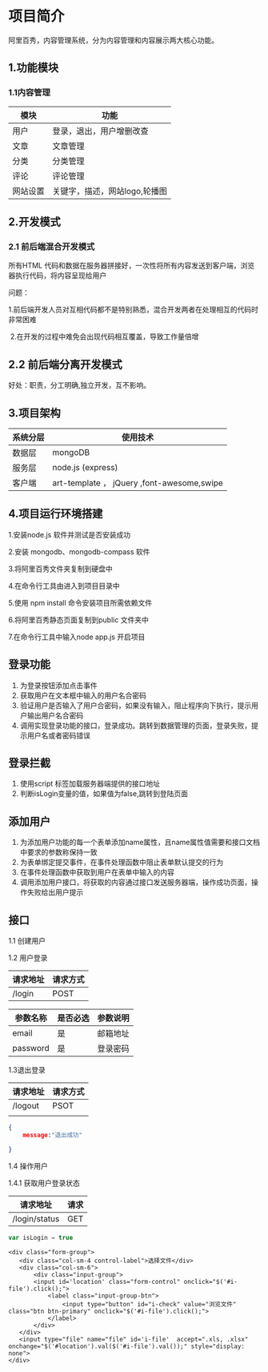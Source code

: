 # 项目简介

阿里百秀，内容管理系统，分为内容管理和内容展示两大核心功能。

## 1.功能模块

### 1.1内容管理

| 模块     | 功能                          |
| -------- | ----------------------------- |
| 用户     | 登录，退出，用户增删改查      |
| 文章     | 文章管理                      |
| 分类     | 分类管理                      |
| 评论     | 评论管理                      |
| 网站设置 | 关键字，描述，网站logo,轮播图 |

## 2.开发模式

### 2.1 前后端混合开发模式

所有HTML 代码和数据在服务器拼接好，一次性将所有内容发送到客户端，浏览器执行代码，将内容呈现给用户

问题：

​	1.前后端开发人员对互相代码都不是特别熟悉，混合开发两者在处理相互的代码时非常困难

​	2.在开发的过程中难免会出现代码相互覆盖，导致工作量倍增

## 2.2 前后端分离开发模式

好处：职责，分工明确,独立开发，互不影响。

## 3.项目架构

| 系统分层 | 使用技术                                   |
| -------- | ------------------------------------------ |
| 数据层   | mongoDB                                    |
| 服务层   | node.js (express)                          |
| 客户端   | art-template ， jQuery ,font-awesome,swipe |

## 4.项目运行环境搭建

1.安装node.js 软件并测试是否安装成功

2.安装 mongodb、mongodb-compass 软件

3.将阿里百秀文件夹复制到硬盘中

4.在命令行工具由进入到项目目录中

5.使用 npm install 命令安装项目所需依赖文件

6.将阿里百秀静态页面复制到public 文件夹中

7.在命令行工具中输入node app.js 开启项目

## 登录功能

1. 为登录按钮添加点击事件
2. 获取用户在文本框中输入的用户名合密码
3. 验证用户是否输入了用户合密码，如果没有输入，阻止程序向下执行，提示用户输出用户名合密码
4. 调用实现登录功能的接口，登录成功。跳转到数据管理的页面，登录失败，提示用户名或者密码错误

## 登录拦截

1. 使用script 标签加载服务器端提供的接口地址
2. 判断isLogin变量的值，如果值为false,跳转到登陆页面

## 添加用户

1. 为添加用户功能的每一个表单添加name属性，且name属性值需要和接口文档中要求的参数称保持一致
2. 为表单绑定提交事件，在事件处理函数中阻止表单默认提交的行为
3. 在事件处理函数中获取到用户在表单中输入的内容
4. 调用添加用户接口，将获取的内容通过接口发送服务器端，操作成功页面，操作失败给出用户提示





## 接口

1.1 创建用户

1.2 用户登录

| 请求地址 | 请求方式 |
| -------- | -------- |
| /login   | POST     |

| 参数名称 | 是否必选 | 参数说明 |
| -------- | -------- | -------- |
| email    | 是       | 邮箱地址 |
| password | 是       | 登录密码 |

1.3退出登录

| 请求地址 | 请求方式 |
| -------- | -------- |
| /logout  | PSOT     |
|          |          |

```json
{
	message:"退出成功"

}
```

1.4 操作用户

1.4.1 获取用户登录状态

| 请求地址      | 请求 |
| ------------- | ---- |
| /login/status | GET  |

```js
var isLogin = true
```

```
<div class="form-group">
   <div class="col-sm-4 control-label">选择文件</div>
   <div class="col-sm-6">
       <div class="input-group">
       <input id='location' class="form-control" onclick="$('#i-file').click();">
           <label class="input-group-btn">
               <input type="button" id="i-check" value="浏览文件" class="btn btn-primary" onclick="$('#i-file').click();">
           </label>
       </div>
   </div>
   <input type="file" name="file" id='i-file'  accept=".xls, .xlsx" onchange="$('#location').val($('#i-file').val());" style="display: none">
</div>

```

